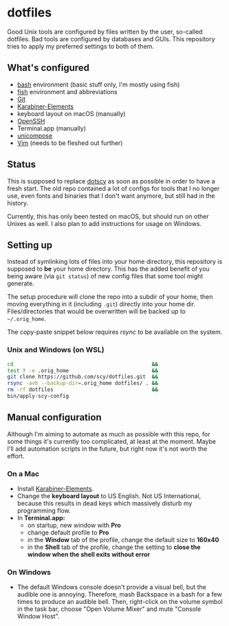 # dotfiles

Good Unix tools are configured by files written by the user, so-called dotfiles. 
Bad tools are configured by databases and GUIs. 
This repository tries to apply my preferred settings to both of them.

## What's configured

* [bash](http://tiswww.case.edu/php/chet/bash/bashtop.html) environment (basic stuff only, I'm mostly using fish)
* [fish](https://fishshell.com/) environment and abbreviations
* [Git](https://git-scm.com/)
* [Karabiner-Elements](https://github.com/tekezo/Karabiner-Elements)
* keyboard layout on macOS (manually)
* [OpenSSH](https://www.openssh.com/)
* Terminal.app (manually)
* [unicompose](https://github.com/scy/unicompose)
* [Vim](https://www.vim.org/) (needs to be fleshed out further)

## Status

This is supposed to replace [dotscy](https://github.com/scy/dotscy) as soon as possible in order to have a fresh start. 
The old repo contained a lot of configs for tools that I no longer use, even fonts and binaries that I don't want anymore, but still had in the history.

Currently, this has only been tested on macOS, but should run on other Unixes as well. 
I also plan to add instructions for usage on Windows.

## Setting up

Instead of symlinking lots of files into your home directory, this repository is supposed to **be** your home directory. 
This has the added benefit of you being aware (via `git status`) of new config files that some tool might generate.

The setup procedure will clone the repo into a subdir of your home, then moving everything in it (including `.git`) directly into your home dir. 
Files/directories that would be overwritten will be backed up to `~/.orig_home`. 

The copy-paste snippet below requires _rsync_ to be available on the system.

### Unix and Windows (on WSL)

```sh
cd                                             &&
test ! -e .orig_home                           &&
git clone https://github.com/scy/dotfiles.git  &&
rsync -avb --backup-dir=.orig_home dotfiles/ . &&
rm -rf dotfiles                                &&
bin/apply-scy-config
```

## Manual configuration

Although I'm aiming to automate as much as possible with this repo, for some things it's currently too complicated, at least at the moment. 
Maybe I'll add automation scripts in the future, but right now it's not worth the effort.

### On a Mac

* Install [Karabiner-Elements](https://github.com/tekezo/Karabiner-Elements).
* Change the **keyboard layout** to US English. Not US International, because this results in dead keys which massively disturb my programming flow.
* In **Terminal.app:**
  * on startup, new window with **Pro**
  * change default profile to **Pro**
  * in the **Window** tab of the profile, change the default size to **160x40**
  * in the **Shell** tab of the profile, change the setting to **close the window when the shell exits without error**

### On Windows

* The default Windows console doesn't provide a visual bell, but the audible one is annoying. Therefore, mash Backspace in a bash for a few times to produce an audible bell. Then, right-click on the volume symbol in the task bar, choose "Open Volume Mixer" and mute "Console Window Host".
